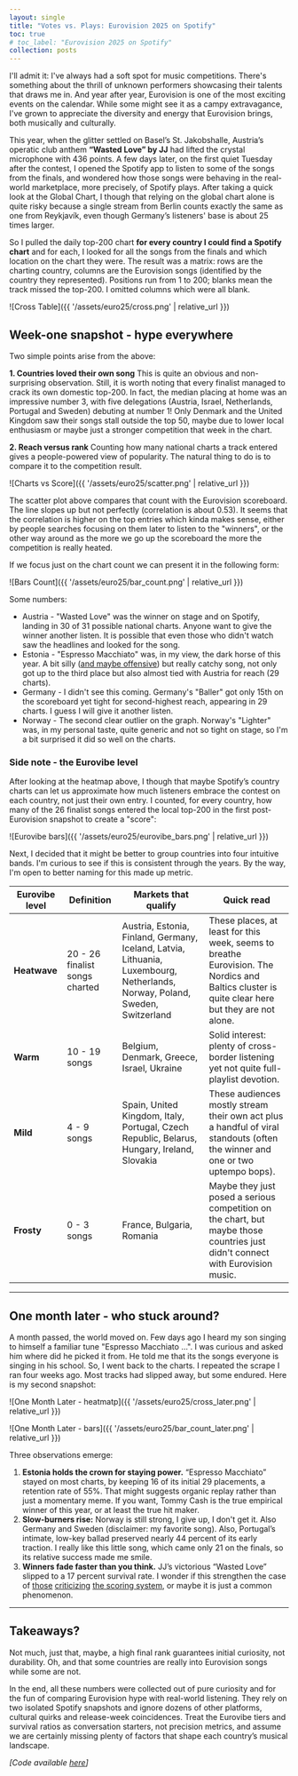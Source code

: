 ```yaml
---
layout: single
title: "Votes vs. Plays: Eurovision 2025 on Spotify"
toc: true
# toc_label: "Eurovision 2025 on Spotify"
collection: posts
---
```


I'll admit it: I've always had a soft spot for music competitions. There's
something about the thrill of unknown performers showcasing their talents that
draws me in. And year after year, Eurovision is one of the most exciting events on the calendar. While some might see it as a campy extravagance, I've grown to appreciate the diversity and energy that Eurovision brings, both musically and culturally.

This year, when the glitter settled on Basel’s St. Jakobshalle, Austria’s operatic club anthem **“Wasted Love” by JJ** had lifted the crystal microphone with 436 points. A few days later, on the first quiet Tuesday after the contest, I opened the Spotify app to listen to some of the songs from the finals, and wondered how those songs were behaving in the real-world marketplace, more precisely, of Spotify plays. After taking a quick look at the Global Chart, I though that relying on the global chart alone is quite risky because a single stream from Berlin counts exactly the same as one from Reykjavík, even though Germany’s listeners' base is about 25 times larger.

So I pulled the daily top-200 chart **for every country I could find a Spotify chart** and for each, I looked for all the songs from the finals and which location on the chart they were. The result was a matrix: rows are the charting country, columns are the Eurovision songs (identified by the country they represented). Positions run from 1 to 200; blanks mean the track missed the top-200. I omitted columns which were all blank.

![Cross Table]({{ '/assets/euro25/cross.png' | relative_url }})

## Week-one snapshot - hype everywhere

Two simple points arise from the above:

**1. Countries loved their own song**
This is quite an obvious and non-surprising observation. Still, it is worth noting that every finalist managed to crack its own domestic top-200. In fact, the median placing at home was an impressive number 3, with five delegations (Austria, Israel, Netherlands, Portugal and Sweden) debuting at number 1! Only Denmark and the United Kingdom saw their songs stall outside the top 50, maybe due to lower local enthusiasm or maybe just a stronger competition that week in the chart.

**2. Reach versus rank**
Counting how many national charts a track entered gives a people-powered view of popularity. The natural thing to do is to compare it to the competition result.

![Charts vs Score]({{ '/assets/euro25/scatter.png' | relative_url }})

The scatter plot above compares that count with the Eurovision scoreboard. The line slopes up but not perfectly (correlation is about 0.53). It seems that the correlation is higher on the top entries which kinda makes sense, either by people searches focusing on them later to listen to the "winners", or the other way around as the more we go up the scoreboard the more the competition is really heated.

If we focus just on the chart count we can present it in the following form:

![Bars Count]({{ '/assets/euro25/bar_count.png' | relative_url }})

Some numbers:

- Austria - "Wasted Love" was the winner on stage and on Spotify, landing in 30 of 31 possible national charts. Anyone want to give the winner another listen. It is possible that even those who didn't watch saw the headlines and looked for the song.
- Estonia - "Espresso Macchiato" was, in my view, the dark horse of this year. A bit silly ([and maybe offensive](https://www.theguardian.com/tv-and-radio/2025/feb/20/italy-estonia-offensive-eurovision-entry-tommy-cash)) but really catchy song, not only got up to the third place but also almost tied with Austria for reach (29 charts).
- Germany - I didn't see this coming. Germany's "Baller" got only 15th on the scoreboard yet tight for second-highest reach, appearing in 29 charts. I guess I will give it another listen.
- Norway - The second clear outlier on the graph. Norway's "Lighter" was, in my personal taste, quite generic and not so tight on stage, so I'm a bit surprised it did so well on the charts.

### Side note - the **Eurovibe level**

After looking at the heatmap above, I though that maybe Spotify’s country charts can let us approximate how much listeners embrace the contest on each country, not just their own entry. I counted, for every country, how many of the 26 finalist songs entered the local top-200 in the first post-Eurovision snapshot to create a "score":

![Eurovibe bars]({{ '/assets/euro25/eurovibe_bars.png' | relative_url }})

Next, I decided that it might be better to group countries into four intuitive bands.
I'm curious to see if this is consistent through the years.
By the way, I'm open to better naming for this made up metric.

| Eurovibe level | Definition                     | Markets that qualify                                                                                                         | Quick read                                                                                                                                     |
| -------------- | ------------------------------ | ---------------------------------------------------------------------------------------------------------------------------- | ---------------------------------------------------------------------------------------------------------------------------------------------- |
| **Heatwave**   | 20 - 26 finalist songs charted | Austria, Estonia, Finland, Germany, Iceland, Latvia, Lithuania, Luxembourg, Netherlands, Norway, Poland, Sweden, Switzerland | These places, at least for this week, seems to breathe Eurovision. The Nordics and Baltics cluster is quite clear here but they are not alone. |
| **Warm**       | 10 - 19 songs                  | Belgium, Denmark, Greece, Israel, Ukraine                                                                                    | Solid interest: plenty of cross-border listening yet not quite full-playlist devotion.                                                         |
| **Mild**       | 4 - 9 songs                    | Spain, United Kingdom, Italy, Portugal, Czech Republic, Belarus, Hungary, Ireland, Slovakia                                  | These audiences mostly stream their own act plus a handful of viral standouts (often the winner and one or two uptempo bops).                  |
| **Frosty**     | 0 - 3 songs                    | France, Bulgaria, Romania                                                                                                    | Maybe they just posed a serious competition on the chart, but maybe those countries just didn't connect with Eurovision music.                 |

---

## One month later - who stuck around?

A month passed, the world moved on. Few days ago I heard my son singing to himself a familiar tune "Espresso Macchiato ...". I was curious and asked him where did he picked it from. He told me that its the songs everyone is singing in his school. So, I went back to the charts. I repeated the scrape I ran four weeks ago. Most tracks had slipped away, but some endured. Here is my second snapshot:

![One Month Later - heatmatp]({{ '/assets/euro25/cross_later.png' | relative_url }})

![One Month Later - bars]({{ '/assets/euro25/bar_count_later.png' | relative_url }})

Three observations emerge:

1. **Estonia holds the crown for staying power.** “Espresso Macchiato” stayed on most charts, by keeping 16 of its initial 29 placements, a retention rate of 55%. That might suggests organic replay rather than just a momentary meme. If you want, Tommy Cash is the true empirical winner of this year, or at least the true hit maker.
2. **Slow-burners rise:** Norway is still strong, I give up, I don't get it. Also Germany and Sweden (disclaimer: my favorite song). Also, Portugal’s intimate, low-key ballad preserved nearly 44 percent of its early traction. I really like this little song, which came only 21 on the finals, so its relative success made me smile.
3. **Winners fade faster than you think.** JJ’s victorious “Wasted Love” slipped to a 17 percent survival rate. I wonder if this strengthen the case of [those](https://www.wired.com/story/eurovision-app-voting-uk-and-bias/) [criticizing](https://www.theguardian.com/tv-and-radio/2025/may/21/eurovision-public-vote-israeli-near-win-social-media-campaigns) [the scoring system](https://www.reddit.com/r/eurovision/comments/1cr2fch/i_think_the_current_voting_system_is_broken/), or maybe it is just a common phenomenon.

---

## Takeaways?

Not much, just that, maybe, a high final rank guarantees initial curiosity, not durability. Oh, and that some countries are really into Eurovision songs while some are not.

In the end, all these numbers were collected out of pure curiosity and for the fun of comparing Eurovision hype with real-world listening. They rely on two isolated Spotify snapshots and ignore dozens of other platforms, cultural quirks and release-week coincidences. Treat the Eurovibe tiers and survival ratios as conversation starters, not precision metrics, and assume we are certainly missing plenty of factors that shape each country’s musical landscape.

_[Code available [here](https://github.com/menisadi/eurovision2025)]_
